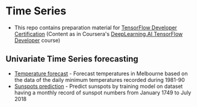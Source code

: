 # Time Series

- This repo contains preparation material for [TensorFlow Developer Certification](https://www.tensorflow.org/certificate) (Content as in Coursera's [DeepLearning.AI TensorFlow Developer](https://coursera.org/professional-certificates/tensorflow-in-practice) course)

## Univariate Time Series forecasting

- [Temperature forecast](https://github.com/resh22an/time-series/blob/1a8a18d1ee0f92d780d6812418fc6770d312a0b7/univariate-time-series/MelbourneTempForecast.ipynb) - Forecast temperatures in Melbourne based on the data of the daily minimum temperatures recorded during 1981-90
- [Sunspots prediction](https://github.com/resh22an/time-series/blob/04978104aecbdba5ee349b376358542efefc77f8/univariate-time-series/Sunspots.ipynb) - Predict sunspots by training model on dataset having a monthly record of sunspot numbers from January 1749 to July 2018
